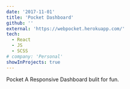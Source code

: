 ```yaml
---
date: '2017-11-01'
title: 'Pocket Dashboard'
github: ''
external: 'https://webpocket.herokuapp.com/'
tech:
  - React
  - JS
  - SCSS
# company: 'Personal'
showInProjects: true
---
```


Pocket A Responsive Dashboard bulit for fun.
